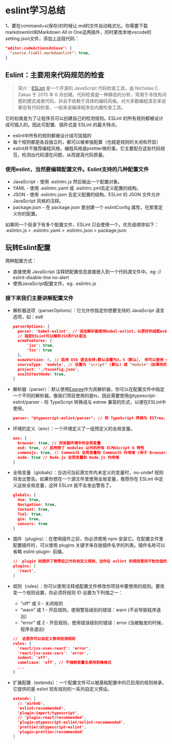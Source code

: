# eslint学习总结

1、要在command+s(保存)的时候让.md的文件自动格式化。你需要下载markdownlint和Markdown All in One这两插件，同时更改本地vscode的setting.json文件，添加上这段代码：

```json
"editor.codeActionsOnSave": {
  "source.fixAll.markdownlint": true,
}
```

## Eslint：主要用来代码规范的检查

> 简介：[ESLint](http://eslint.cn/) 是一个开源的 JavaScript 代码检查工具，由 Nicholas C. Zakas 于 2013 年 6 月创建。代码检查是一种静态的分析，常用于寻找有问题的模式或者代码，并且不依赖于具体的编码风格。对大多数编程语言来说都会有代码检查，一般来说编译程序会内置检查工具。

它的初衷是为了让程序员可以创建自己的检测规则。ESLint 的所有规则都被设计成可插入的。因此可配置、插件式是 ESLint 的最大特点。

- eslint中所有的规则都被设计成可拔插的
- 每个规则都是各自独立的，都可以被单独配置（也就是规则的关闭和开启）
- eslint并不推荐编程风格，编程风格是prettier做的事。它主要配合这些代码规范，检测出代码潜在问题，从而提高代码质量。

### 使用eslint，当然要编辑配置文件。Eslint支持的几种配置文件

- JavaScript - 使用 .eslintrc.js 然后输出一个配置对象。
- YAML - 使用 .eslintrc.yaml 或 .eslintrc.yml去定义配置的结构。
- JSON - 使用 .eslintrc.json 去定义配置的结构，ESLint 的 JSON 文件允许 JavaScript 风格的注释。
- package.json - 在 package.json 里创建一个 eslintConfig 属性，在那里定义你的配置。

如果同一个目录下有多个配置文件，ESLint 只会使用一个。优先级顺序如下：
.eslintrc.js > .eslintrc.yaml > .eslintrc.json > package.json

## 玩转Eslint配置

两种配置方式：

- 直接使用 JavaScript 注释把配置信息直接嵌入到一个代码源文件中。eg: // eslint-disable-line no-alert
- 使用JavaScript配置文件。eg: .eslintrc.js

### 接下来我们主要讲解配置文件

- 解析器选项（parserOptions）：它允许你指定你想要支持的 JavaScript 语言选项，如：es6

  ```JSON
  parserOptions: {
    parser: 'babel-eslint', // 词法解析器使用babel-eslint，以更好的适配es6的新api
    // 指定ESLint可以解析JSX和TSX语法
    ecmaFeatures: {
        'jsx': true,
        'tsx': true
    },
    ecmaVersion: 6, // 启用 ES6 语法支持;默认设置为3，5（默认）， 你可以使用 6、7、8 或 9 来指定你想要使用的 ECMAScript 版本。
    sourceType: 'module', // 设置为 "script" (默认) 或 "module"（如果你的代码是 ECMAScript 模块)
    project: './tsconfig.json',
    useJSXTextNode: true,
  }
  ```

- 解析器（parser）：默认使用[Espree](https://github.com/eslint/espree)作为其解析器，你可以在配置文件中指定一个不同的解析器。像我们项目使用的是ts，因此需要使用@typescript-eslint/parser - 将 TypeScript 转换成与 estree 兼容的形式，以便在ESLint中使用。

  ```JSON
  parser: "@typescript-eslint/parser", // 将 TypeScript 转换为 ESTree，使 eslint 可以识别
  ```

- 环境的定义（env）：一个环境定义了一组预定义的全局变量。

  ```JSON
  env: {
    browser: true, // 浏览器环境中的全局变量
    es6: true, // 启用除了 modules 以外的所有 ECMAScript 6 特性
    commonjs: true, // CommonJS 全局变量和 CommonJS 作用域 (用于 Browserify/WebPack 打包的只在浏览器中运行的代码)。
    node: true // Node.js 全局变量和 Node.js 作用域
  }
  ```

- 全局变量（globals）：当访问当前源文件内未定义的变量时，no-undef 规则将发出警告。如果你想在一个源文件里使用全局变量，推荐你在 ESLint 中定义这些全局变量，这样 ESLint 就不会发出警告了。

  ```JSON
  globals: {
    Vue: true,
    Navigation: true,
    Context: true,
    Tool: true,
    gio: true,
    sensors: true
  }
  ```

- 插件（plugins）：在使用插件之前，你必须使用 npm 安装它。在配置文件里配置插件时，可以使用 plugins 关键字来存放插件名字的列表。插件名称可以省略 eslint-plugin- 前缀。

  ```JSON
  //  plugin 则提供了除预设之外的自定义规则，当你在 eslint 的规则里找不到合适的的时候就可以借用插件来实现了
  plugins: [
    'react',
  ]
  ```

- 规则（rules）：你可以使用注释或配置文件修改你项目中要使用的规则。要改变一个规则设置，你必须将规则 ID 设置为下列值之一：
  - "off" 或 0 - 关闭规则
  - "warn" 或 1 - 开启规则，使用警告级别的错误：warn (不会导致程序退出)
  - "error" 或 2 - 开启规则，使用错误级别的错误：error (当被触发的时候，程序会退出)

  ```JSON
  //  这里你可以自定义修改检测规则
  rules: {
    'react/jsx-uses-react': 'error',
    'react/jsx-uses-vars': 'error',
    indent: 'off',
    camelcase: 'off', // 不强制变量名使用驼峰格式
    ...
  }
  ```

- 扩展配置（extends）：一个配置文件可以被基础配置中的已启用的规则继承，它提供的是 eslint 现有规则的一系列自定义预设。

  ```JSON
  extends: [
    // 'airbnb',
    'eslint:recommended',
    'plugin:import/typescript',
    // 'plugin:react/recommended',
    'plugin:@typescript-eslint/eslint-recommended',
    'prettier/@typescript-eslint',
    'plugin:prettier/recommended'
  ]
  ```
